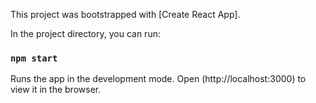 This project was bootstrapped with [Create React App].

In the project directory, you can run:

### `npm start`

Runs the app in the development mode.
Open (http://localhost:3000) to view it in the browser.
